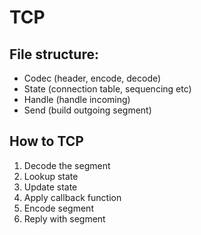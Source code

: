 # TCP 

## File structure:
* Codec  (header, encode, decode)
* State  (connection table, sequencing etc)
* Handle (handle incoming)
* Send   (build outgoing segment)


## How to TCP
1. Decode the segment
2. Lookup state
3. Update state
4. Apply callback function
5. Encode segment
6. Reply with segment

